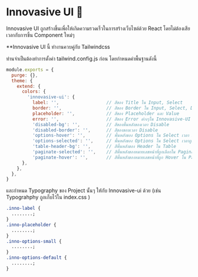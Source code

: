 # Innovasive UI 🎨

Innovasive UI ถูกสร้างขึ้นเพื่อให้เกิดความรวดเร็วในการสร้างเว็บไซต์ด้วย React โดยไม่ต้องเสียเวลากับการขึ้น Component ใหม่ๆ

\*\*Innovasive UI นี้ ทำงานควบคู่กับ Tailwindcss

ท่านจำเป็นต้องทำการตั้งค่า tailwind.config.js ก่อน โดยกำหนดค่าพื้นฐานดังนี้

```js
module.exports = {
  purge: {},
  theme: {
    extend: {
      colors: {
        'innovasive-ui': {
          label: '',                  // สีของ Title ใน Input, Select
          border: '',                 // สีของ Border ใน Input, Select, DataTable
          placeholder: '',            // สีของ Placeholder และ Value
          error: '',                  // สีของ Error ต่างๆใน Innovasive-UI
          'disabled-bg': '',          // สีของพื้นหลังของเวลา Disable
          'disabled-border': '',      // สีของขอบเวลา Disable
          'options-hover': '',        // พื้นหลังของ Options ใน Select เวลา hover
          'options-selected': '',     // พื้นหลังของ Options ใน Select เวลาถูกเลือก
          'table-header-bg': '',      // สีพื้นหลังของ Header ใน Table
          'paginate-selected': '',    // สีพื้นหลังของหมายเลขหน้าที่ถูกเลือกใน Paginate
          'paginate-hover': '',       // สีพื้นหลังของหมายเลขหน้าที่ถูก Hover ใน Paginate
      },
    },
  },
}
```

และกำหนด ​Typography ของ Project นั้นๆ ให้่กับ Innovasive-ui ด้วย (เช่น Typograhphy ถูกเก็บไว้ใน index.css )

```css
.inno-label {
  ........;
}
.inno-placeholder {
  ........;
}
.inno-options-small {
  ........;
}
.inno-options-default {
  ........;
}
```
